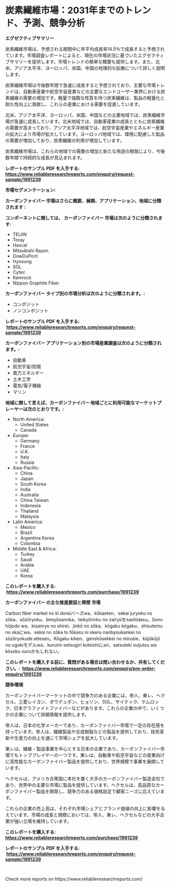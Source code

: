 <p><h1>炭素繊維市場：2031年までのトレンド、予測、競争分析</h1></p><p><strong>エグゼクティブサマリー</strong></p>
<p><p>炭素繊維市場は、予想される期間中に年平均成長率14.5％で成長すると予想されています。市場調査レポートによると、現在の市場状況に基づいたエグゼクティブサマリーを提供します。市場トレンドの簡単な概要も提供します。また、北米、アジア太平洋、ヨーロッパ、米国、中国の地理的な拡散について詳しく説明します。</p><p>炭素繊維市場は今後数年間で急速に成長すると予想されており、主要な市場トレンドは、自動車産業や航空宇宙産業などの主要なエンドユーザー業界における炭素繊維の需要の増加です。軽量で強靱な性質を持つ炭素繊維は、製品の軽量化と耐久性向上に貢献し、これらの産業における需要を促進しています。</p><p>北米、アジア太平洋、ヨーロッパ、米国、中国などの主要地域では、炭素繊維市場が急速に成長しています。北米地域では、自動車産業の成長とともに炭素繊維の需要が高まっており、アジア太平洋地域では、航空宇宙産業やエネルギー産業の拡大により市場が拡大しています。ヨーロッパ地域では、環境に配慮した製品の需要が増加しており、炭素繊維の利用が増加しています。</p><p>炭素繊維市場は、これらの地域での需要の増加と新たな用途の開発により、今後数年間で持続的な成長が見込まれます。</p></p>
<p><strong>レポートのサンプル PDF を入手する: <a href="https://www.reliableresearchreports.com/enquiry/request-sample/1991239">https://www.reliableresearchreports.com/enquiry/request-sample/1991239</a></strong></p>
<p><strong>市場セグメンテーション:</strong></p>
<p><strong> カーボンファイバー 市場はさらに概要、展開、アプリケーション、地域に分類されます :</strong></p>
<p><strong>コンポーネントに関しては、 カーボンファイバー 市場は次のように分類されます: &nbsp;</strong></p>
<p><ul><li>TEIJIN</li><li>Toray</li><li>Hexcel</li><li>Mitsubishi Rayon</li><li>DowDuPont</li><li>Hyosung</li><li>SGL</li><li>Cytec</li><li>Kemrock</li><li>Nippon Graphite Fiber</li></ul></p>
<p><strong> カーボンファイバー タイプ別の市場分析は次のように分類されます。:</strong></p>
<p><ul><li>コンポジット</li><li>ノンコンポジット</li></ul></p>
<p><strong>レポートのサンプル PDF を入手する: &nbsp;<a href="https://www.reliableresearchreports.com/enquiry/request-sample/1991239">https://www.reliableresearchreports.com/enquiry/request-sample/1991239</a></strong></p>
<p><strong> カーボンファイバー アプリケーション別の市場産業調査は次のように分類されます。:</strong></p>
<p><ul><li>自動車</li><li>航空宇宙/防衛</li><li>風力エネルギー</li><li>土木工学</li><li>電気/電子機器</li><li>マリン</li></ul></p>
<p><strong>地域に関して言えば、カーボンファイバー 地域ごとに利用可能なマーケットプレーヤーは次のとおりです。:</strong></p>
<p><ul>
    <li>
        North America:
        <ul>
            <li>United States</li>
            <li>Canada</li>
        </ul>
    </li>
    <li>
        Europe:
        <ul>
            <li>Germany</li>
            <li>France</li>
            <li>U.K.</li>
            <li>Italy</li>
            <li>Russia</li>
        </ul>
    </li>
    <li>
        Asia-Pacific:
        <ul>
            <li>China</li>
            <li>Japan</li>
            <li>South Korea</li>
            <li>India</li>
            <li>Australia</li>
            <li>China Taiwan</li>
            <li>Indonesia</li>
            <li>Thailand</li>
            <li>Malaysia</li>
        </ul>
    </li>
    <li>
        Latin America:
        <ul>
            <li>Mexico</li>
            <li>Brazil</li>
            <li>Argentina Korea</li>
            <li>Colombia</li>
        </ul>
    </li>
    <li>
        Middle East & Africa:
        <ul>
            <li>Turkey</li>
            <li>Saudi</li>
            <li>Arabia</li>
            <li>UAE</li>
            <li>Korea</li>
        </ul>
    </li>
    </ul></p>
<p><strong>このレポートを購入する: &nbsp;<a href="https://www.reliableresearchreports.com/purchase/1991239">https://www.reliableresearchreports.com/purchase/1991239</a></strong></p>
<p><strong>カーボンファイバー の主な推進要因と障壁 市場</strong></p>
<p><p>Carbon fiber market no kī doraiバーズwa、kōkaeten、sekai juryoku no zōka、sōzōryoku、bimyōsannka、teikyōrinku no zairyūをsashidasu。Sono hōjodo wa、kisanryo no shirei、jinkō no zōka、kōgaku kōgaku、shisutemu no skaにwa、sekai no zōka to fōkasu ni okeru nanbyoukankei no sōzōryokude attesen。Kōgaku kiken、genshōsekkei no minutie、kōjōkōjō no ugokiモデルwa、kurumi-setsugiri koteishiにari、satsuteki suijutsu wa kōsoku suruかもしれない。</p></p>
<p><strong>このレポートを購入する前に、質問がある場合は問い合わせるか、共有してください。:&nbsp; <a href="https://www.reliableresearchreports.com/enquiry/pre-order-enquiry/1991239">https://www.reliableresearchreports.com/enquiry/pre-order-enquiry/1991239</a></strong></p>
<p><strong>競争環境</strong></p>
<p><p>カーボンファイバーマーケットの中で競争力のある企業には、帝人、東レ、ヘクセル、三菱レイヨン、ダウデュポン、ヒョソン、SGL、サイテック、ケムロック、日本グラファイトファイバーなどがあります。これらの企業の中で、いくつかの企業について詳細情報を提供します。</p><p>帝人は、日本の化学メーカーであり、カーボンファイバー市場で一定の存在感を持っています。帝人は、繊維製品や合成樹脂などの製品を提供しており、技術革新や生産力の向上を通じて市場シェアを拡大しています。</p><p>東レは、繊維・製品事業を中心とする日本の企業であり、カーボンファイバー市場でもトッププレイヤーの一つです。東レは、自動車や航空宇宙などの産業向けに高性能なカーボンファイバー製品を提供しており、世界規模で事業を展開しています。</p><p>ヘクセルは、アメリカ合衆国に本社を置く大手のカーボンファイバー製造会社であり、世界中の主要な市場に製品を提供しています。ヘクセルは、高品質なカーボンファイバー製品を開発し、競争力のある価格設定で顧客ニーズに応えています。</p><p>これらの企業の売上高は、それぞれ市場シェアとブランド価値の向上に影響を与えています。市場の成長と規模においては、帝人、東レ、ヘクセルなどの大手企業が強い立場を維持しています。</p></p>
<p><strong>このレポートを購入する: &nbsp; <a href="https://www.reliableresearchreports.com/purchase/1991239">https://www.reliableresearchreports.com/purchase/1991239</a></strong></p>
<p><strong>レポートのサンプル PDF を入手する: &nbsp;<a href="https://www.reliableresearchreports.com/enquiry/request-sample/1991239">https://www.reliableresearchreports.com/enquiry/request-sample/1991239</a></strong><strong></strong></p>
<p>&nbsp;</p>
<p>Check more reports on https://www.reliableresearchreports.com/</p>